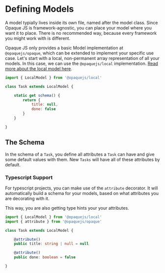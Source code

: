 # Defining Models

A model typially lives inside its own file, named after the model class. Since Opaque JS is framework-agnostic, you can place your model where you want it to place. There is no recommended way, because every framework you might work with is different.

Opaque JS only provides a basic Model implementation at `@opaquejs/opaque`, which can be extended to implement your specific use case. Let's start with a local, non-permanent array representation of all your models. In this case, we can use the `@opaquejs/local` implementation. [Read more about the local model here](/getting-started/installation#local-models).

```js
import { LocalModel } from '@opaquejs/local'

class Task extends LocalModel {

    static get schema() {
        return {
            title: null,
            done: false
        }
    }

}
```

## The Schema
In the schema of a `Task`, you define all attributes a `Task` can have and give some default values with them. New `Tasks` will have all of these attributes by default.

### Typescript Support
For typescript projects, you can make use of the `attribute` decorator. It will automatically build a schema for your models, based on what attributes you are decorating with it.

This way, you are also getting type hints your your attributes.

```ts
import { LocalModel } from '@opaquejs/local'
import { attribute } from '@opaquejs/opaque'

class Task extends LocalModel {

    @attribute()
    public title: string | null = null

    @attribute()
    public done: boolean = false

}
```

